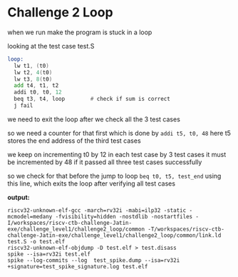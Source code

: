 # Challenge 2 Loop

when we run make the program is stuck in a loop

looking at the test case 
test.S

```asm
loop:
  lw t1, (t0)
  lw t2, 4(t0)
  lw t3, 8(t0)
  add t4, t1, t2
  addi t0, t0, 12
  beq t3, t4, loop        # check if sum is correct
  j fail
```

we need to exit the loop after we check all the 3 test cases

so we need a counter for that first which is done by
`addi t5, t0, 48`
here t5 stores the end address of the third test cases

we keep on incrementing t0 by 12 in each test case
by 3 test cases it must be incremented by 48 if it passed all three test cases successfully

so we check for that before the jump to loop
`beq t0, t5, test_end`
using this line, which exits the loop after verifying all test cases


**output:**
```
riscv32-unknown-elf-gcc -march=rv32i -mabi=ilp32 -static -mcmodel=medany -fvisibility=hidden -nostdlib -nostartfiles -I/workspaces/riscv-ctb-challenge-Jatin-exe/challenge_level1/challenge2_loop/common -T/workspaces/riscv-ctb-challenge-Jatin-exe/challenge_level1/challenge2_loop/common/link.ld test.S -o test.elf
riscv32-unknown-elf-objdump -D test.elf > test.disass
spike --isa=rv32i test.elf 
spike --log-commits --log  test_spike.dump --isa=rv32i +signature=test_spike_signature.log test.elf
```






